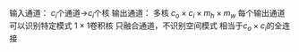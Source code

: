 输入通道：
    $c_{i}$个通道->$c_{i}$个核
输出通道：
    多核
    $c_{o}\times c_{i}\times m_{h}\times m_{w}$
    每个输出通道可以识别特定模式
$1\times1$卷积核
    只融合通道，不识别空间模式
    相当于$c_{o}\times c_{i}$的全连接
